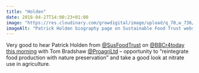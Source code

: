 ```yaml
---
title: "Holden"
date: 2018-04-27T14:00:23+01:00
image: "https://res.cloudinary.com/growdigital/image/upload/q_70,w_736/v1544110073/patrick-holden-39929349310.png"
imageAlt: "Patrick Holden biography page on Sustainable Food Trust website"
---
```


Very good to hear Patrick Holden from [@SusFoodTrust](https://twitter.com/SusFoodTrust) on [@BBCr4today](https://twitter.com/@BBCr4today) [this morning](https://www.bbc.co.uk/programmes/b09zt3qn) with Tom Bradshaw [@ProagriLtd](https://twitter.com/@ProagriLtd) – opportunity to “reintegrate food production with nature preservation” and take a good look at nitrate use in agriculture.
